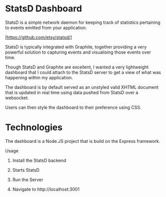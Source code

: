 StatsD Dashboard
================

StatsD is a simple network daemon for keeping track of statistics pertaining to events emitted from your application.

[https://github.com/etsy/statsd/]

StatsD is typically integrated with Graphite, together providing a very powerful solution to capturing events and visualising those events over time.  

Though StatsD and Graphite are excellent, I wanted a very lightweight dashboard that I could attach to the StatsD server to get a view of what was happening within my application.  

The dashboard is by default served as an unstyled valid XHTML document that is updated in real time using data pushed from StatsD over a websocket.

Users can then style the dashboard to their preference using CSS.

Technologies
============
The dashboard is a Node.JS project that is build on the Express framework.
 

Usage 

1) Install the StatsD backend

2) Starts StatsD

3) Run the Server

4) Navigate to http://localhost:3001

